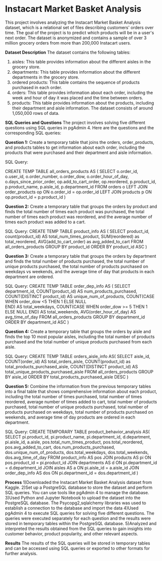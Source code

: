 # Instacart Market Basket Analysis

This project involves analyzing the Instacart Market Basket Analysis dataset, which is a relational set of files describing customers' orders over time. The goal of the project is to predict which products will be in a user's next order. The dataset is anonymized and contains a sample of over 3 million grocery orders from more than 200,000 Instacart users.

**Dataset Description**
The dataset contains the following tables:

1) aisles: This table provides information about the different aisles in the grocery store.
2) departments: This table provides information about the different departments in the grocery store.
3) ordered products: This table contains the sequence of products purchased in each order.
4) orders: This table provides information about each order, including the week and hour of day it was placed and the time between orders.
5) products: This table provides information about the products, including their department and aisle information.
The dataset consists of around 1,050,000 rows of data.

**SQL Queries and Questions**
The project involves solving five different questions using SQL queries in pgAdmin 4. Here are the questions and the corresponding SQL queries:

**Question 1:** Create a temporary table that joins the orders, order_products, and products tables to get information about each order, including the products that were purchased and their department and aisle information.

SQL Query: 

CREATE TEMP TABLE all_orders_products AS (
SELECT o.order_id,
	o.user_id,
	o.order_number,
	o.order_dow,
	o.order_hour_of_day,
	o.days_since_prior_order,
	op.add_to_cart_order,
	op.reordered,
	p.product_id,
	p.product_name,
	p.aisle_id,
	p.department_id
	FROM orders o
	LEFT JOIN order_products op ON o.order_id = op.order_id 
	LEFT JOIN products p ON op.product_id = p.product_id
)

**Question 2:** Create a temporary table that groups the orders by product and finds the total number of times each product was purchased, the total number of times each product was reordered, and the average number of times each product was added to a cart.

SQL Query: 
CREATE TEMP TABLE  product_info AS
(
SELECT 
	product_id,
	count(product_id) AS total_num_times_product,
	SUM(reordered) as total_reordered,
	AVG(add_to_cart_order) as avg_added_to_cart
FROM all_orders_products
GROUP BY product_id 
ORDER BY product_id ASC
)

**Question 3:** Create a temporary table that groups the orders by department and finds the total number of products purchased, the total number of unique products purchased, the total number of products purchased on weekdays vs weekends, and the average time of day that products in each department are ordered.

SQL Query: 
CREATE TEMP TABLE order_dep_info AS (
SELECT 
	department_id,
	COUNT(product_id) AS num_products_purchased,
	COUNT(DISTINCT product_id) AS unique_num_of_products,
	COUNT(CASE 
		  WHEN order_dow <5 THEN 1
		  ELSE NULL						
		  END) AS total_weekdays,
	COUNT(CASE 
		 WHEN order_dow >= 5 THEN 1
		 ELSE NULL
		 END) AS total_weekends,
	AVG(order_hour_of_day) AS avg_time_of_day
FROM all_orders_products
GROUP BY department_id
ORDER BY department_id ASC
)

**Question 4:** Create a temporary table that groups the orders by aisle and finds the top 10 most popular aisles, including the total number of products purchased and the total number of unique products purchased from each aisle.

SQL Query: 
CREATE TEMP TABLE orders_aisle_info AS(
SELECT 
	aisle_id,
	COUNT(order_id) AS total_orders_aisle,
	COUNT(product_id) as total_products_purchased_aisle,
	COUNT(DISTINCT product_id) AS total_unique_products_purchased_aisle
FROM all_orders_products
GROUP BY aisle_id
ORDER BY total_products_purchased_aisle DESC
)

**Question 5:** Combine the information from the previous temporary tables into a final table that shows comprehensive information about each product, including the total number of times purchased, total number of times reordered, average number of times added to cart, total number of products purchased, total number of unique products purchased, total number of products purchased on weekdays, total number of products purchased on weekends, and average time of day products are ordered in each department.

SQL Query: 
CREATE TEMPORARY TABLE product_behavior_analysis AS(
SELECT pi.product_id, pi.product_name, pi.department_id, d.department, pi.aisle_id, a.aisle,
           pos.total_num_times_product, pos.total_reordered, pos.avg_added_to_cart,
           dos.num_products_purchased, dos.unique_num_of_products,
           dos.total_weekdays, dos.total_weekends, dos.avg_time_of_day
FROM product_info AS pos
    JOIN products AS pi ON pos.product_id = pi.product_id
    JOIN departments AS d ON pi.department_id = d.department_id
    JOIN aisles AS a ON pi.aisle_id = a.aisle_id
    JOIN order_dep_info AS dos ON pi.department_id = dos.department_id
)

**Process**
1)Downloaded the Instacart Market Basket Analysis dataset from Kaggle.
2)Set up a PostgreSQL database to store the dataset and perform SQL queries. You can use tools like pgAdmin 4 to manage the database.
3)Used Python and Jupyter Notebook to upload the dataset into the PostgreSQL database. The Psycopg2,sqlalchemy libraries was used to establish a connection to the database and import the data
4)Used pgAdmin 4 to execute SQL queries for solving five different questions. The queries were executed separately for each question and the results were stored in temporary tables within the PostgreSQL database.
5)Analyzed and interpreted the results obtained from the SQL queries to gain insights into customer behavior, product popularity, and other relevant aspects.

**Results**
The results of the SQL queries will be stored in temporary tables and can be accessed using SQL queries or exported to other formats for further analysis.
